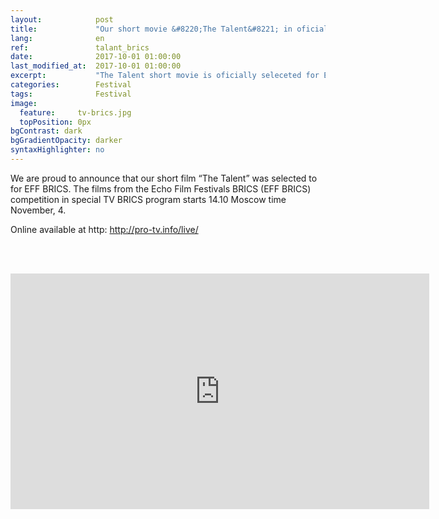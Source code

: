 ```yaml
---
layout:            post
title:             "Our short movie &#8220;The Talent&#8221; in oficially selected for EFF BRICS"
lang:              en
ref:               talant_brics
date:              2017-10-01 01:00:00
last_modified_at:  2017-10-01 01:00:00
excerpt:           "The Talent short movie is oficially seleceted for Echo Film Festivals BRICS (EFF BRICS)"
categories:        Festival
tags:              Festival
image:
  feature:     tv-brics.jpg
  topPosition: 0px
bgContrast: dark
bgGradientOpacity: darker
syntaxHighlighter: no
---
```

We are proud to announce that our short film &#8220;The Talent&#8221; was selected to for EFF BRICS. 
The films from the Echo Film Festivals BRICS (EFF BRICS) competition in special TV BRICS program starts 14.10 Moscow time November, 4.

Online available at http: <a href="http://pro-tv.info/live/">http://pro-tv.info/live/</a>

<br/><br/>
<iframe width="670" height="377" src="https://www.youtube.com/embed/-vlHTujdgTM" frameborder="0" allowfullscreen> </iframe>
